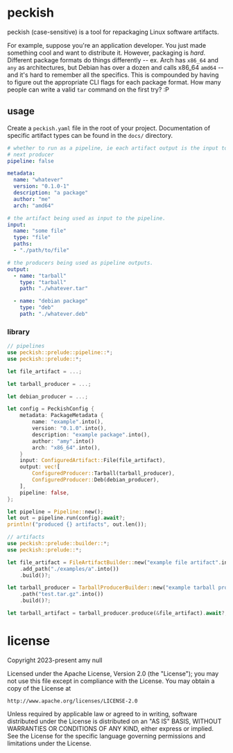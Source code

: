 # peckish

peckish (case-sensitive) is a tool for repackaging Linux software artifacts.

For example, suppose you're an application developer. You just made something
cool and want to distribute it. However, packaging is *hard*. Different package
formats do things differently -- ex. Arch has `x86_64` and `any` as architectures,
but Debian has over a dozen and calls x86_64 `amd64` -- and it's hard to
remember all the specifics. This is compounded by having to figure out the
appropriate CLI flags for each package format. How many people can write a
valid `tar` command on the first try? :P

## usage

Create a `peckish.yaml` file in the root of your project. Documentation of
specific artifact types can be found in the `docs/` directory.

```yaml
# whether to run as a pipeline, ie each artifact output is the input to the
# next producer
pipeline: false

metadata:
  name: "whatever"
  version: "0.1.0-1"
  description: "a package"
  author: "me"
  arch: "amd64"

# the artifact being used as input to the pipeline.
input:
  name: "some file"
  type: "file"
  paths:
  - "./path/to/file"

# the producers being used as pipeline outputs.
output:
  - name: "tarball"
    type: "tarball"
    path: "./whatever.tar"

  - name: "debian package"
    type: "deb"
    path: "./whatever.deb"
```

### library

```rust
// pipelines
use peckish::prelude::pipeline::*;
use peckish::prelude::*;

let file_artifact = ...;

let tarball_producer = ...;

let debian_producer = ...;

let config = PeckishConfig {
    metadata: PackageMetadata {
        name: "example".into(),
        version: "0.1.0".into(),
        description: "example package".into(),
        author: "amy".into()
        arch: "x86_64".into(),
    }
    input: ConfiguredArtifact::File(file_artifact),
    output: vec![
        ConfiguredProducer::Tarball(tarball_producer),
        ConfiguredProducer::Deb(debian_producer),
    ],
    pipeline: false,
};

let pipeline = Pipeline::new();
let out = pipeline.run(config).await?;
println!("produced {} artifacts", out.len());

// artifacts
use peckish::prelude::builder::*;
use peckish::prelude::*;

let file_artifact = FileArtifactBuilder::new("example file artifact".into())
    .add_path("./examples/a".into())
    .build()?;

let tarball_producer = TarballProducerBuilder::new("example tarball producer".into())
    .path("test.tar.gz".into())
    .build()?;

let tarball_artifact = tarball_producer.produce(&file_artifact).await?;
```

# license

Copyright 2023-present amy null

Licensed under the Apache License, Version 2.0 (the "License");
you may not use this file except in compliance with the License.
You may obtain a copy of the License at

    http://www.apache.org/licenses/LICENSE-2.0

Unless required by applicable law or agreed to in writing, software
distributed under the License is distributed on an "AS IS" BASIS,
WITHOUT WARRANTIES OR CONDITIONS OF ANY KIND, either express or implied.
See the License for the specific language governing permissions and
limitations under the License.
